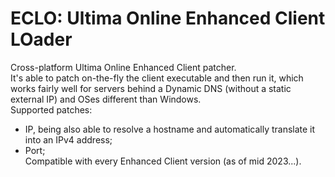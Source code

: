 # ECLO: Ultima Online Enhanced Client LOader
Cross-platform Ultima Online Enhanced Client patcher.<br>
It's able to patch on-the-fly the client executable and then run it, which works fairly well for servers behind a Dynamic DNS (without a static external IP) and OSes different than Windows.
<br>
Supported patches:
* IP, being also able to resolve a hostname and automatically translate it into an IPv4 address;
* Port;
<br>Compatible with every Enhanced Client version (as of mid 2023...).